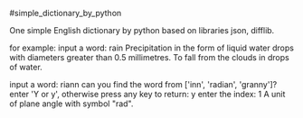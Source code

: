 #simple_dictionary_by_python

One simple English dictionary by python based on libraries json, difflib.

for example:
input a word: rain
Precipitation in the form of liquid water drops with diameters greater than 0.5 millimetres. To fall from the clouds in drops of water.
 
input a word: riann
 can you find the word from ['inn', 'radian', 'granny']? enter 'Y or y', otherwise press any key to return: y
 enter the index: 1
 A unit of plane angle with symbol "rad".

